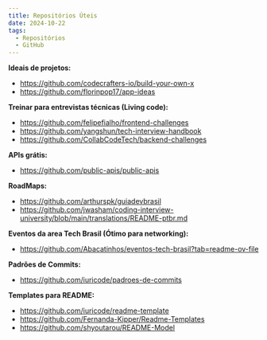 ```yaml
---
title: Repositórios Úteis
date: 2024-10-22
tags:
  - Repositórios
  - GitHub
---
```

**Ideais de projetos:**
- https://github.com/codecrafters-io/build-your-own-x
- https://github.com/florinpop17/app-ideas

**Treinar para entrevistas técnicas (Living code):**
- https://github.com/felipefialho/frontend-challenges
- https://github.com/yangshun/tech-interview-handbook
- https://github.com/CollabCodeTech/backend-challenges

**APIs grátis:**
- https://github.com/public-apis/public-apis

**RoadMaps:**
- https://github.com/arthurspk/guiadevbrasil
- https://github.com/jwasham/coding-interview-university/blob/main/translations/README-ptbr.md

**Eventos da area Tech Brasil (Ótimo para networking):**
- https://github.com/Abacatinhos/eventos-tech-brasil?tab=readme-ov-file

**Padrões de Commits:**
- https://github.com/iuricode/padroes-de-commits

**Templates para README:**
- https://github.com/iuricode/readme-template
- https://github.com/Fernanda-Kipper/Readme-Templates
- https://github.com/shyoutarou/README-Model
